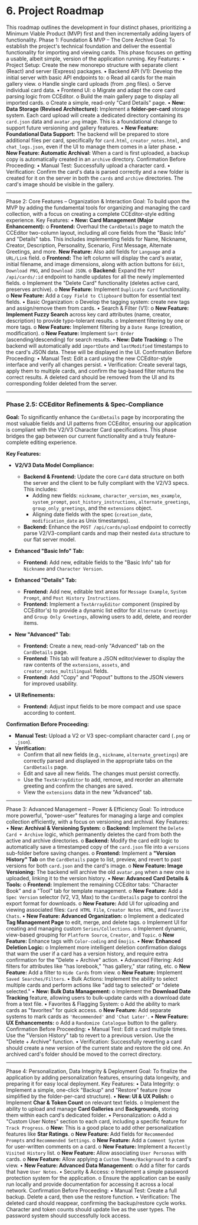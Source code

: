 # 6. Project Roadmap
This roadmap outlines the development in four distinct phases, prioritizing a Minimum Viable Product (MVP) first and then incrementally adding layers of functionality.
Phase 1: Foundation & MVP – The Core Archive
Goal: To establish the project's technical foundation and deliver the essential functionality for importing and viewing cards. This phase focuses on getting a usable, albeit simple, version of the application running.
Key Features:
•	Project Setup: Create the new monorepo structure with separate client (React) and server (Express) packages.
•	Backend API (V1): Develop the initial server with basic API endpoints to:
o	Read all cards for the main gallery view.
o	Handle single card uploads (from .png files).
o	Serve individual card data.
•	Frontend UI:
o	Migrate and adapt the core card parsing logic from CCEditor.
o	Build the main gallery page to display all imported cards.
o	Create a simple, read-only "Card Details" page.
•	**New: Data Storage (Revised Architecture):** Implement a **folder-per-card** storage system. Each card upload will create a dedicated directory containing its `card.json` data and `avatar.png` image. This is a foundational change to support future versioning and gallery features.
•	**New Feature: Foundational Data Support:** The backend will be prepared to store additional files per card, specifically for `card.html`, `creator_notes.html`, and `chat_logs.json`, even if the UI to manage them comes in a later phase.
•	**New Feature: Automatic Archival:** When a card is first uploaded, a backup copy is automatically created in an `archive` directory.
Confirmation Before Proceeding:
•	Manual Test: Successfully upload a character card.
•	Verification: Confirm the card's data is parsed correctly and a new folder is created for it on the server in both the `cards` and `archive` directories. The card's image should be visible in the gallery.

---
Phase 2: Core Features – Organization & Interaction
Goal: To build upon the MVP by adding the fundamental tools for organizing and managing the card collection, with a focus on creating a complete CCEditor-style editing experience.
Key Features:
•	**New: Card Management (Major Enhancement):**
o	**Frontend:** Overhaul the `CardDetails` page to match the CCEditor two-column layout, including all core fields from the "Basic Info" and "Details" tabs. This includes implementing fields for Name, Nickname, Creator, Description, Personality, Scenario, First Message, Alternate Greetings, and more. **New Feature:** Also add fields for `Language` and a `URL/Link` field.
o	**Frontend:** The left column will display the card's avatar, initial filename, and image dimensions, along with action buttons for `Edit`, `Download PNG`, and `Download JSON`.
o	**Backend:** Expand the `PUT /api/cards/:id` endpoint to handle updates for all the newly implemented fields.
o	Implement the "Delete Card" functionality (deletes active card, preserves archive).
o	**New Feature:** Implement `Duplicate Card` functionality.
o	**New Feature:** Add a `Copy Field to Clipboard` button for essential text fields.
•	Basic Organization:
o	Develop the tagging system: create new tags and assign/remove them from cards.
•	Search & Filter (V1):
o	**New Feature: Implement Fuzzy Search** across key card attributes (name, creator, description) to provide typo-tolerant results.
o	Implement filtering by one or more tags.
o	**New Feature:** Implement filtering by a `Date Range` (creation, modification).
o	**New Feature:** Implement `Sort Order` (ascending/descending) for search results.
•	**New: Date Tracking:**
o	The backend will automatically add `importDate` and `lastModified` timestamps to the card's JSON data. These will be displayed in the UI.
Confirmation Before Proceeding:
•	Manual Test: Edit a card using the new CCEditor-style interface and verify all changes persist.
•	Verification: Create several tags, apply them to multiple cards, and confirm the tag-based filter returns the correct results. A deleted card should be removed from the UI and its corresponding folder deleted from the server.

---
### **Phase 2.5: CCEditor Refinements & Spec-Compliance**
**Goal:** To significantly enhance the `CardDetails` page by incorporating the most valuable fields and UI patterns from CCEditor, ensuring our application is compliant with the V2/V3 Character Card specifications. This phase bridges the gap between our current functionality and a truly feature-complete editing experience.

**Key Features:**

*   **V2/V3 Data Model Compliance:**
    *   **Backend & Frontend:** Update the core `Card` data structure on both the server and the client to be fully compliant with the V2/V3 specs. This includes:
        *   Adding new fields: `nickname`, `character_version`, `mes_example`, `system_prompt`, `post_history_instructions`, `alternate_greetings`, `group_only_greetings`, and the `extensions` object.
        *   Aligning date fields with the spec (`creation_date`, `modification_date` as Unix timestamps).
    *   **Backend:** Enhance the `POST /api/cards/upload` endpoint to correctly parse V2/V3-compliant cards and map their nested `data` structure to our flat server model.

*   **Enhanced "Basic Info" Tab:**
    *   **Frontend:** Add new, editable fields to the "Basic Info" tab for `Nickname` and `Character Version`.

*   **Enhanced "Details" Tab:**
    *   **Frontend:** Add new, editable text areas for `Message Example`, `System Prompt`, and `Post History Instructions`.
    *   **Frontend:** Implement a `TextArrayEditor` component (inspired by CCEditor's) to provide a dynamic list editor for `Alternate Greetings` and `Group Only Greetings`, allowing users to add, delete, and reorder items.

*   **New "Advanced" Tab:**
    *   **Frontend:** Create a new, read-only "Advanced" tab on the `CardDetails` page.
    *   **Frontend:** This tab will feature a JSON editor/viewer to display the raw contents of the `extensions`, `assets`, and `creator_notes_multilingual` fields.
    *   **Frontend:** Add "Copy" and "Popout" buttons to the JSON viewers for improved usability.
*   **UI Refinements:**
    *   **Frontend:** Adjust input fields to be more compact and use space according to content.

**Confirmation Before Proceeding:**
*   **Manual Test:** Upload a V2 or V3 spec-compliant character card (`.png` or `.json`).
*   **Verification:**
    *   Confirm that all new fields (e.g., `nickname`, `alternate_greetings`) are correctly parsed and displayed in the appropriate tabs on the `CardDetails` page.
    *   Edit and save all new fields. The changes must persist correctly.
    *   Use the `TextArrayEditor` to add, remove, and reorder an alternate greeting and confirm the changes are saved.
    *   View the `extensions` data in the new "Advanced" tab.

---
Phase 3: Advanced Management – Power & Efficiency
Goal: To introduce more powerful, "power-user" features for managing a large and complex collection efficiently, with a focus on versioning and archival.
Key Features:
•	**New: Archival & Versioning System:**
o	**Backend:** Implement the `Delete Card + Archive` logic, which permanently deletes the card from both the active and archive directories.
o	**Backend:** Modify the card edit logic to automatically save a timestamped copy of the `card.json` file into a `versions` sub-folder before saving changes.
o	**Frontend:** Implement a **"Version History" Tab** on the `CardDetails` page to list, preview, and revert to past versions for both `card.json` and the card's image.
o	**New Feature: Image Versioning:** The backend will archive the old `avatar.png` when a new one is uploaded, linking it to the version history.
•	**New: Advanced Card Details & Tools:**
o	**Frontend:** Implement the remaining CCEditor tabs: "Character Book" and a "Tool" tab for template management.
o	**New Feature:** Add a `Spec Version` selector (V2, V3, Max) to the `CardDetails` page to control the export format for downloads.
o	**New Feature:** Add UI for uploading and viewing associated files: `Card HTML File`, `Creator Notes HTML`, and `Favorite Chats`.
•	**New Feature: Advanced Organization:**
o	Implement a dedicated **Tag Management Page** to edit, merge, and delete tags.
o	Implement UI for creating and managing custom `Series/Collections`.
o	Implement dynamic, view-based grouping for `Platform Source`, `Creator`, and `Topic`.
o	**New Feature:** Enhance tags with `Color-coding` and `Emojis`.
•	**New: Enhanced Deletion Logic:**
o	Implement more intelligent deletion confirmation dialogs that warn the user if a card has a version history, and require extra confirmation for the "Delete + Archive" action.
•	Advanced Filtering: Add filters for attributes like "has lorebook," "has gallery," star rating, etc.
o	**New Feature:** Add a filter to `Hide Cards` from view.
o	**New Feature:** Implement `Saved Searches/Filters`.
•	Bulk Actions: Implement the ability to select multiple cards and perform actions like "add tag to selected" or "delete selected."
•	**New: Bulk Data Management:**
o	Implement the **Download Date Tracking** feature, allowing users to bulk-update cards with a download date from a text file.
•	Favorites & Flagging System:
o	Add the ability to mark cards as "favorites" for quick access.
o	**New Feature:** Add separate systems to mark cards as `'Recommended'` and `'Chat Later'`.
•	**New Feature: UX Enhancements:**
o	Add a `Randomize Catalogue` button to the gallery.
Confirmation Before Proceeding:
•	Manual Test: Edit a card multiple times. Use the "Version History" tab to revert to a previous version. Use the "Delete + Archive" function.
•	Verification: Successfully reverting a card should create a new version of the current state and restore the old one. An archived card's folder should be moved to the correct directory.

---
Phase 4: Personalization, Data Integrity & Deployment
Goal: To finalize the application by adding personalization features, ensuring data longevity, and preparing it for easy local deployment.
Key Features:
•	Data Integrity:
o	Implement a simple, one-click "Backup" and "Restore" feature (now simplified by the folder-per-card structure).
•	**New: UI & UX Polish:**
o	Implement **Char & Token Count** on relevant text fields.
o	Implement the ability to upload and manage **Card Galleries** and **Backgrounds**, storing them within each card's dedicated folder.
•	Personalization:
o	Add a "Custom User Notes" section to each card, including a specific feature for `Track Progress`.
	o	**New:** This is a good place to add other personalization features like **Star Ratings**.
	o	**New Feature:** Add fields for `Recommended Prompts` and `Recommended Settings`.
	o	**New Feature:** Add a `Comment System` for user-written comments on a card.
	o	**New Feature:** Implement a `Recently Visited History` list.
	o	**New Feature:** Allow associating `User Personas` with cards.
	o	**New Feature:** Allow applying a `Custom Theme/Background` to a card's view.
•	**New Feature: Advanced Data Management:**
	o	Add a filter for cards that have `User Notes`.
•	Security & Access:
o	Implement a simple password protection system for the application.
	o	Ensure the application can be easily run locally and provide documentation for accessing it across a local network.
Confirmation Before Proceeding:
•	Manual Test: Create a full backup. Delete a card, then use the restore function.
•	Verification: The deleted card should reappear, confirming the backup/restore cycle works. Character and token counts should update live as the user types. The password system should successfully lock access.
